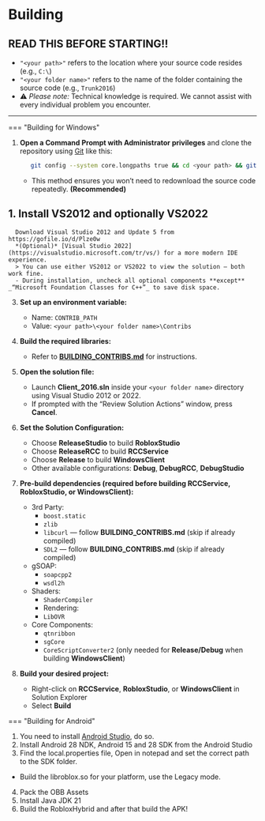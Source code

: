 # Building

## READ THIS BEFORE STARTING!!

- `"<your path>"` refers to the location where your source code resides (e.g., `C:\`)
- `"<your folder name>"` refers to the name of the folder containing the source code (e.g., `Trunk2016`)
- ⚠️ *Please note:* Technical knowledge is required. We cannot assist with every individual problem you encounter.

---

=== "Building for Windows"

   1. **Open a Command Prompt with Administrator privileges** and clone the repository using [Git](https://git-scm.com/) like this:
      ```bash
         git config --system core.longpaths true && cd <your path> && git clone https://github.com/P0L3NARUBA/roblox-2016-source-code
      ```
      - This method ensures you won’t need to redownload the source code repeatedly. **(Recommended)**

   ## 1. Install VS2012 and optionally VS2022
      Download Visual Studio 2012 and Update 5 from https://gofile.io/d/Plze0w
      *(Optional)* [Visual Studio 2022](https://visualstudio.microsoft.com/tr/vs/) for a more modern IDE experience.
      > You can use either VS2012 or VS2022 to view the solution — both work fine.
      - During installation, uncheck all optional components **except** _“Microsoft Foundation Classes for C++”_ to save disk space.

   3. **Set up an environment variable:**
      - Name: `CONTRIB_PATH`
      - Value: `<your path>\<your folder name>\Contribs`

   4. **Build the required libraries:**
      - Refer to **[BUILDING_CONTRIBS.md](building_contribs.md)** for instructions.

   5. **Open the solution file:**
      - Launch **Client_2016.sln** inside your `<your folder name>` directory using Visual Studio 2012 or 2022.
      - If prompted with the “Review Solution Actions” window, press **Cancel**.

   6. **Set the Solution Configuration:**
      - Choose **ReleaseStudio** to build **RobloxStudio**
      - Choose **ReleaseRCC** to build **RCCService**
      - Choose **Release** to build **WindowsClient**
      - Other available configurations: **Debug**, **DebugRCC**, **DebugStudio**

   7. **Pre-build dependencies (required before building RCCService, RobloxStudio, or WindowsClient):**
      - 3rd Party:
         - `boost.static`
         - `zlib`
         - `libcurl` — follow **BUILDING_CONTRIBS.md** (skip if already compiled)
         - `SDL2` — follow **BUILDING_CONTRIBS.md** (skip if already compiled)
      - gSOAP:
         - `soapcpp2`
         - `wsdl2h`
      - Shaders:
         - `ShaderCompiler`
         - Rendering:
         - `LibOVR`
      - Core Components:
         - `qtnribbon`
         - `sgCore`
         - `CoreScriptConverter2` (only needed for **Release/Debug** when building **WindowsClient**)

   8. **Build your desired project:**
      - Right-click on **RCCService**, **RobloxStudio**, or **WindowsClient** in Solution Explorer
      - Select **Build**

=== "Building for Android"

   1. You need to install [Android Studio](https://developer.android.com/studio), do so.
   2. Install Android 28 NDK, Android 15 and 28 SDK from the Android Studio
   3. Find the local.properties file, Open in notepad and set the correct path to the SDK folder.

   * Build the libroblox.so for your platform, use the Legacy mode.

   4. Pack the OBB Assets
   5. Install Java JDK 21
   6. Build the RobloxHybrid and after that build the APK!

